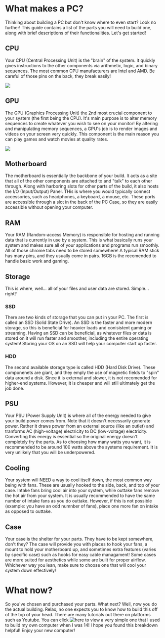 # What makes a PC?
Thinking about building a PC but don't know where to even start? Look no further! This guide contains a list of the parts you will need to build one, along with brief descriptions of their functionalities. Let's get started!

## CPU
Your CPU (Central Processing Unit) is the "brain" of the system. It quickly gives instructions to the other components via arithmetic, logic, and binary sequences. The most common CPU manufacturers are Intel and AMD. Be careful of those pins on the back, they break easily!

<img src="https://e7.pngegg.com/pngimages/621/635/png-clipart-socket-am4-ryzen-advanced-micro-devices-central-processing-unit-microprocessor-ryzen-thread-electronic-device.png">

## GPU

The GPU (Graphics Processing Unit) the 2nd most crucial component to your system (the first being the CPU). It's main purpose is to alter memory sequences to create whatever you wish to see on your monitor! By altering and manipulating memory sequences, a GPU's job is to render images and videos on your screen very quickly. This component is the main reason you can play games and watch movies at quality rates.

<img src="https://www.pugetsystems.com/pic_disp.php?id=19414">

## Motherboard 

The motherboard is essentially the backbone of your build. It acts as a site that all of the other components are attached to and "talk" to each other through. Along with harboring slots for other parts of the build, it also hosts the I/O (Input/Output) Panel. THis is where you would typically connect accessories, such as headphones, a keyboard, a mouse, etc. These ports are accessible through a slot in the back of the PC Case, so they are easily accessible without opening your computer. 

## RAM

Your RAM (Random-access Memory) is responsible for hosting and running data that is currently in use by a system. This is what basically runs your system and makes sure all of your applications and programs run smoothly. All of those chrome tabs need to be stored somewhere! A typical RAM stick has many pins, and they usually come in pairs. 16GB is the recomended to handle basic work and gaming. 

## Storage
This is where, well... all of your files and user data are stored. Simple... right?

### SSD
There are two kinds of storage that you can put in your PC. The first is called an SSD (Solid State Drive). An SSD is the faster and more modern storage, so this is beneficial for heavier loads and conisistent gaming or streaming. Having an SSD can be beneficial, as whatever files or data is stored on it will run faster and smoother, including the entire operating system! Storing your OS on an SSD will help your computer start up faster. 

### HDD
The second available storage type is called HDD (Hard Disk Drive). These componenets are giant, and they emply the use of magnetic fields to "spin" data around a disk. Since it is external and slower, it is not recomended for higher-end systems. However, it is cheaper and will still ultimately get the job done. 

## PSU 

Your PSU (Power Supply Unit) is where all of the energy needed to give your build power comes from. Note that it doesn't necessarily generate power. Rather it draws power from an external source (like an outlet) and tranforms AC (high-voltage) electricity to DC (low-voltage) electricity. Converting this energy is essential so the original energy doesn't completely fry the parts. As to choosing how many watts you want, it is recommended to be around 100 watts above the systems requirement. It is very unlikely that you will be underpowered.

## Cooling

Your system will NEED a way to cool itself down, the most common way being with fans. These are usually hooked to the side, back, and top of your case. Intake fans bring cool air into your system, while outtake fans remove the hot air from your system. It is usually recommended to have the same number of intake fans as you do outtake. However, if this is not possible (example: you have an odd numnber of fans), place one more fan on intake as opposed to outtake.

## Case

Your case is the shelter for your parts. They have to be kept somewhere, don't they? The case will provide you with places to hook your fans, a mount to hold your motherboard up, and sometimes extra features (varies by specific case) such as hooks for easy cable managament! Some cases are more suited for aesthetics while some are built for proper airflow. Whichever way you lean, make sure to choose one that will cool your system down effectively! 

# What now?

So you've chosen and purchased your parts. What next? Well, now you do the actual building. Relax, no one expects you to know how to build this off of the top of your head. There are many tutorials out there on platforms such as Youtube. You can click ![here](https://www.youtube.com/watch?v=PXaLc9AYIcg) to view a very simple one that I used to build my own computer when I was 14! I hope you found this breakdown helpful! Enjoy your new computer!
